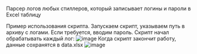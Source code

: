 Парсер логов любых стиллеров, который записывает логины и пароли в Excel таблицу

Пример использования скрипта.
Запускаем скрипт, указываем путь в архиву с логами. Если требуется, вводим пароль. 
Скрипт начал обрабатывать каждый лог:
![image](https://github.com/user-attachments/assets/1a735fb1-7cbe-4826-b96e-e355fd3659c7)
Когда скрипт закончит работу, данные сохранятся в data.xlsx
![image](https://github.com/user-attachments/assets/a09291ff-6f6f-427a-80d0-9de5c15c1ccb)
